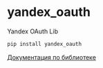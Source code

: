 # yandex_oauth

Yandex OAuth Lib

```bash
pip install yandex_oauth
```

[Документация по библиотеке](https://yandex-oauth.readthedocs.io/)
